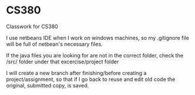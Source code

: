# CS380
Classwork for CS380

I use netbeans IDE when I work on windows machines, so my .gitignore file will be full of netbean's necessary files.

If the java files you are looking for are not in the correct folder, check the /src/ folder under that excercise/project folder

I will create a new branch after finishing/before creating a project/assignment, so that if I go back to reuse and edit old code the original, submitted copy, is saved.
